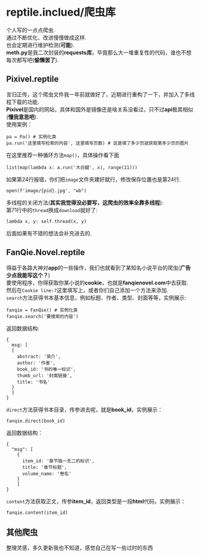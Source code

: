 # reptile.inclued/爬虫库
个人写的一点点爬虫.  
通过不断优化、改进慢慢做成这样.  
也会定期进行维护检测(**可能**).  
**meth.py**是我二次封装的**requests库**，毕竟那么大一堆重复性的代码，谁也不想每次都写吧(**偷懒罢了**).  
## Pixivel.reptile
言归正传，这个爬虫文件我一年前就做好了，近期进行重构了一下，并加入了多线程下载的功能.  
**Pixivel**是国内的网站，具体和国外是镜像还是啥关系没看过，只不过**api**极其相似(**懂我意思吧**).  
使用案例：  
```
pa = Pa() # 实例化类
pa.run('这里填写检索的内容', 这里填写页数) # 这是填了多少页就获取第多少页的图片
```
在这里推荐一种循环方法`map()`，具体操作看下面  
```
list(map(lambda x: a.run('大白腿', x), range(11)))
```
如果第24行报错，你们把`image`文件夹建好就行，修改保存位置也是第24行.  
```
open(f'image/{pid}.jpg', "wb")
```
多线程的关闭方法(**其实我觉得没必要写，这爬虫的效率全靠多线程**):  
第71行中的`thread`换成`download`就好了:  
```
lambda x, y: self.thread(x, y)
```
后面如果有不错的想法会补充进去的.
## FanQie.Novel.reptile
得益于各路大神对**app**的一些操作，我们也就看到了某知名小说平台的爬虫(**广告少点我能写这个？**)  
要使用程序，你得获取你某小说的**cookie**，也就是**fanqienovel.com**中去获取.  
然后在``Cookie line:7``这里填写上，或者你们自己添加一个方法来添加.  
`search`方法获得书本基本信息，例如标题、作者、类型、封面等等，实例展示:  
```
fanqie = FanQie() # 实例化类
fanqie.search('要搜索的内容')
```
返回数据结构:  
```
{
  msg: [
  {
    abstract: '简介',
    author: '作者',
    book_id: '书的唯一标识',
    thumb_url: '封面链接',
    title: '书名'
  }
  ]
}
```
`direct`方法获得书本目录，传参进去呢，就是**book_id**，实例展示：  
```
fanqie.direct(book_id)
```
返回数据结构：
```
{
  "msg": [
    {
      item_id: '章节独一无二的标识',
      title: '章节标题',
      volume_name: '卷名'
    }
    ]
}
```
`content`方法获取正文，传参**item_id**，返回类型是一段**html**代码，实例展示：  
```
fanqie.content(item_id)
```
## 其他爬虫
整理灵感，多久更新我也不知道，感觉自己在写一些过时的东西
